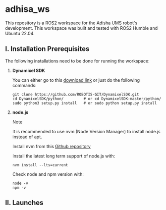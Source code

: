 # adhisa_ws
This repository is a ROS2 workspace for the Adisha UMS robot's development. This workspace was built and tested with ROS2 Humble and Ubuntu 22.04.


## I. Installation Prerequisites
The following installations need to be done for running the workspace:

1. **Dynamixel SDK**
    
    You can either go to this [download link](https://emanual.robotis.com/docs/en/software/dynamixel/dynamixel_sdk/download/) or just do the following commands:
    ```
    git clone https://github.com/ROBOTIS-GIT/DynamixelSDK.git
    cd DynamixelSDK/python/         # or cd DynamixelSDK-master/python/
    sudo python3 setup.py install   # or sudo python setup.py install 
    ```

2. **node.js**

    > [!NOTE]
    > It is recommended to use nvm (Node Version Manager) to install node.js instead of apt.
    > 
    > Install nvm from this [Github repository](https://github.com/nvm-sh/nvm)
    
    Install the latest long term support of node.js with:
    ```
    nvm install --lts=current
    ```
    Check node and npm version with:
    ```
    node -v
    npm -v
    ```

## II. Launches